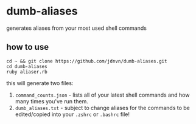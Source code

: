 # dumb-aliases
generates aliases from your most used shell commands

## how to use
```
cd ~ && git clone https://github.com/jdnvn/dumb-aliases.git
cd dumb-aliases
ruby aliaser.rb
```
this will generate two files:
1. `command_counts.json` - lists all of your latest shell commands and how many times you've run them.
2. `dumb_aliases.txt` - subject to change aliases for the commands to be edited/copied into your `.zshrc` or `.bashrc` file!
